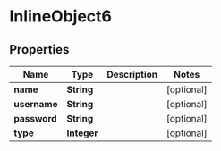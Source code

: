 

# InlineObject6

## Properties

Name | Type | Description | Notes
------------ | ------------- | ------------- | -------------
**name** | **String** |  |  [optional]
**username** | **String** |  |  [optional]
**password** | **String** |  |  [optional]
**type** | **Integer** |  |  [optional]



